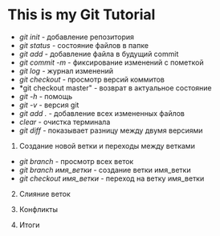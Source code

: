# This is my Git Tutorial

* *git init* - добавление репозитория
* *git status* - состояние файлов в папке
* *git add* - добавление файла в будущий commit
* *git commit -m* - фиксирование изменений с пометкой
* *git log* - журнал изменений
* *git checkout* - просмотр версий коммитов
* *git checkout master" - возврат в актуальное состояние
* *git -h* - помощь
* *git -v* - версия git
* *git add .* - добавление всех измененных файлов
* *clear* - очистка терминала
* *git diff* - показывает разницу между двумя версиями

1. Создание новой ветки и переходы между ветками
* *git branch* - просмотр всех веток
* *git branch имя_ветки* - создание ветки имя_ветки
* *git checkout имя_ветки* - переход на ветку имя_ветки

2. Слияние веток

3. Конфликты

4. Итоги